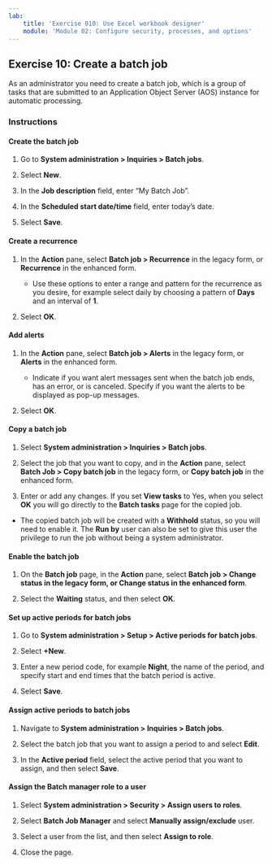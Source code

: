 ```yaml
---
lab:
    title: 'Exercise 010: Use Excel workbook designer'
    module: 'Module 02: Configure security, processes, and options'
---
```

## Exercise 10: Create a batch job

As an administrator you need to create a batch job, which is a group of tasks
that are submitted to an Application Object Server (AOS) instance for automatic
processing.

### Instructions

#### Create the batch job

1.  Go to **System administration \> Inquiries \> Batch jobs**.

2.  Select **New**.

3.  In the **Job description** field, enter “My Batch Job”.

4.  In the **Scheduled start date/time** field, enter today’s date.

5.  Select **Save**.

#### Create a recurrence

1.  In the **Action** pane, select **Batch job \> Recurrence** in the legacy
    form, or **Recurrence** in the enhanced form.

    -   Use these options to enter a range and pattern for the recurrence as you
        desire, for example select daily by choosing a pattern of **Days** and
        an interval of **1**.

2.  Select **OK**.

#### Add alerts

1.  In the **Action** pane, select **Batch job \> Alerts** in the legacy form,
    or **Alerts** in the enhanced form.

    -   Indicate if you want alert messages sent when the batch job ends, has an
        error, or is canceled. Specify if you want the alerts to be displayed as
        pop-up messages.

2.  Select **OK**.

#### Copy a batch job

1.  Select **System administration \> Inquiries \> Batch jobs**.

2.  Select the job that you want to copy, and in the **Action** pane, select
    **Batch Job \> Copy batch job** in the legacy form, or **Copy batch job** in
    the enhanced form.

3.  Enter or add any changes. If you set **View tasks** to Yes, when you select
    **OK** you will go directly to the **Batch tasks** page for the copied job.

-   The copied batch job will be created with a **Withhold** status, so you will
    need to enable it. The **Run by** user can also be set to give this user the
    privilege to run the job without being a system administrator.

#### Enable the batch job

1.  On the **Batch job** page, in the **Action** pane, select **Batch job \>
    Change status in the legacy form, or Change status in the enhanced form**.

2.  Select the **Waiting** status, and then select **OK**.

#### Set up active periods for batch jobs

1.  Go to **System administration \> Setup \> Active periods for batch jobs**.

2.  Select **+New**.

3.  Enter a new period code, for example **Night**, the name of the period, and
    specify start and end times that the batch period is active.

4.  Select **Save**.

#### Assign active periods to batch jobs

1.  Navigate to **System administration \> Inquiries \> Batch jobs**.

2.  Select the batch job that you want to assign a period to and select
    **Edit**.

3.  In the **Active period** field, select the active period that you want to
    assign, and then select **Save**.

#### Assign the Batch manager role to a user

1.  Select **System administration \> Security \> Assign users to roles**.

2.  Select **Batch Job Manager** and select **Manually assign/exclude** user.

3.  Select a user from the list, and then select **Assign to role**.

4.  Close the page.
